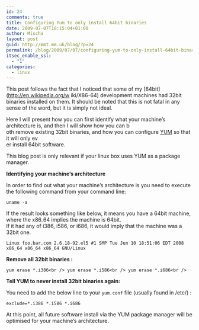 ```yaml
---
id: 24
comments: true
title: Configuring Yum to only install 64bit binaries
date: 2009-07-07T18:15:04+01:00
author: Mischa
layout: post
guid: http://mmt.me.uk/blog/?p=24
permalink: /blog/2009/07/07/configuring-yum-to-only-install-64bit-binaries/
itsec_enable_ssl:
  - "1"
categories:
  - linux
---
```

This post follows the fact that I noticed that some of my [64bit](http://en.wikipedia.org/w
iki/X86-64) development machines had 32bit binaries installed on them. It should be noted that this is not fatal in any sense of the word, but it is simply not ideal. 

Here I will present how you can first identify what your machine&#8217;s architecture is, and then I will show how you can b  
oth remove existing 32bit binaries, and how you can configure [YUM](http://yum.baseurl.org/) so that it will only ev  
er install 64bit software.

This blog post is only relevant if your linux box uses YUM as a package manager. 

**Identifying your machine&#8217;s architecture**

In order to find out what your machine&#8217;s architecture is you need to execute the following command from your command line: 

`uname -a` 

If the result looks something like below, it means you have a 64bit machine, where the x86_64 implies the machine is 64bit.  
If it had any of i386, i586, or i686, it would imply that the machine was a 32bit one.

`Linux foo.bar.com 2.6.18-92.el5 #1 SMP Tue Jun 10 18:51:06 EDT 2008 x86_64 x86_64 x86_64 GNU/Linux`

**Remove all 32bit binaries :** 

`yum erase *.i386<br />
yum erase *.i586<br />
yum erase *.i686<br />
` 

**Tell YUM to never install 32bit binaries again:** 

You need to add the below line to your `yum.conf` file (usually found in /etc/) :

`exclude=*.i386 *.i586 *.i686`

At this point, all future software install via the YUM package manager will be optimised for your machine&#8217;s architecture.
